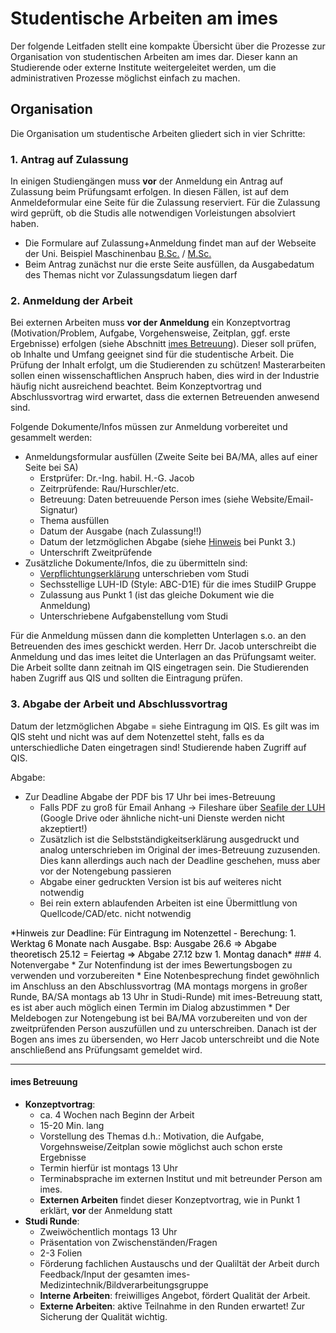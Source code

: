 # Studentische Arbeiten am imes 
Der folgende Leitfaden stellt eine kompakte Übersicht über die Prozesse zur Organisation von studentischen Arbeiten am imes dar. Dieser kann an Studierende oder externe Institute weitergeleitet werden, um die administrativen Prozesse möglichst einfach zu machen. 
## Organisation 

Die Organisation um studentische Arbeiten gliedert sich in vier Schritte: 

### 1. Antrag auf Zulassung
In einigen Studiengängen muss **vor** der Anmeldung ein Antrag auf Zulassung beim Prüfungsamt erfolgen. In diesen Fällen, ist auf dem Anmeldeformular eine Seite für die Zulassung reserviert. Für die Zulassung wird geprüft, ob die Studis alle notwendigen Vorleistungen absolviert haben. 

  * Die Formulare auf Zulassung+Anmeldung findet man auf der Webseite der Uni. Beispiel Maschinenbau [B.Sc.](https://www.uni-hannover.de/de/studium/im-studium/pruefungsinfos-fachberatung/maschinenbau-bsc/formulare/) / [M.Sc.](https://www.uni-hannover.de/de/studium/im-studium/pruefungsinfos-fachberatung/maschinenbau-msc/formulare/)
  * Beim Antrag zunächst nur die erste Seite ausfüllen, da Ausgabedatum des Themas nicht vor Zulassungsdatum liegen darf

### 2. Anmeldung der Arbeit

  Bei externen Arbeiten muss **vor der Anmeldung** ein Konzeptvortrag (Motivation/Problem, Aufgabe, Vorgehensweise, Zeitplan, ggf. erste Ergebnisse) erfolgen (siehe Abschnitt [imes Betreuung](#imes-betreuung)).
Dieser soll prüfen, ob Inhalte und Umfang geeignet sind für die studentische Arbeit.
Die Prüfung der Inhalt erfolgt, um die Studierenden zu schützen!
Masterarbeiten sollen einen wissenschaftlichen Anspruch haben, dies wird in der Industrie häufig nicht ausreichend beachtet. 
Beim Konzeptvortrag und Abschlussvortrag wird erwartet, dass die externen Betreuenden anwesend sind.


Folgende Dokumente/Infos müssen zur Anmeldung vorbereitet und gesammelt werden:

   * Anmeldungsformular ausfüllen (Zweite Seite bei BA/MA, alles auf einer Seite bei SA)
       * Erstprüfer: Dr.-Ing. habil. H.-G. Jacob
       * Zeitrprüfende: Rau/Hurschler/etc.
       * Betreuung: Daten betreuuende Person imes (siehe Website/Email-Signatur)
       * Thema ausfüllen
       * Datum der Ausgabe (nach Zulassung!!)
       * Datum der letzmöglichen Abgabe (siehe [Hinweis](#hinweis) bei Punkt 3.)
       * Unterschrift Zweitprüfende
   * Zusätzliche Dokumente/Infos, die zu übermitteln sind:
       * [Verpflichtungserklärung](Verpflichtungserklaerung_Vorlage.pdf) unterschrieben vom Studi
       * Sechsstellige LUH-ID (Style: ABC-D1E) für die imes StudiIP Gruppe
       * Zulassung aus Punkt 1 (ist das gleiche Dokument wie die Anmeldung)
       * Unterschriebene Aufgabenstellung vom Studi


Für die Anmeldung müssen dann die kompletten Unterlagen s.o. an den Betreuenden des imes geschickt werden. Herr Dr. Jacob unterschreibt die Anmeldung und das imes leitet die Unterlagen an das Prüfungsamt weiter. Die Arbeit sollte dann zeitnah im QIS eingetragen sein. Die Studierenden haben Zugriff aus QIS und sollten die Eintragung prüfen.


### 3. Abgabe der Arbeit und Abschlussvortrag
Datum der letzmöglichen Abgabe = siehe Eintragung im QIS. Es gilt was im QIS steht und nicht was auf dem Notenzettel steht, falls es da unterschiedliche Daten eingetragen sind! Studierende haben Zugriff auf QIS.

Abgabe:

* Zur Deadline Abgabe der PDF bis 17 Uhr bei imes-Betreuung
    - Falls PDF zu groß für Email Anhang -> Fileshare über [Seafile der LUH](https://seafile.cloud.uni-hannover.de/) (Google Drive oder ähnliche nicht-uni Dienste werden nicht akzeptiert!)
  - Zusätzlich ist die Selbstständigkeitserklärung ausgedruckt und analog unterschrieben im Original der imes-Betreuung zuzusenden. Dies kann allerdings auch nach der Deadline geschehen, muss aber vor der Notengebung passieren
  - Abgabe einer gedruckten Version ist bis auf weiteres nicht notwendig
  - Bei rein extern ablaufenden Arbeiten ist eine Übermittlung von Quellcode/CAD/etc. nicht notwendig

<a name="hinweis" style="color:black">
*Hinweis zur Deadline: Für Eintragung im Notenzettel - Berechung: 1. Werktag 6 Monate nach Ausgabe. Bsp: Ausgabe 26.6 => Abgabe theoretisch 25.12 = Feiertag => Abgabe 27.12 bzw 1. Montag danach*
</a>
### 4. Notenvergabe
  * Zur Notenfindung ist der imes Bewertungsbogen zu verwenden und vorzubereiten
  * Eine Notenbesprechung findet gewöhnlich im Anschluss an den Abschlussvortrag (MA montags morgens in großer Runde, BA/SA montags ab 13 Uhr in Studi-Runde) mit imes-Betreuung statt, es ist aber auch möglich einen Termin im Dialog abzustimmen
  * Der Meldebogen zur Notengebung ist bei BA/MA vorzubereiten und von der zweitprüfenden Person auszufüllen und zu unterschreiben. Danach ist der Bogen ans imes zu übersenden, wo Herr Jacob unterschreibt und die Note anschließend ans Prüfungsamt gemeldet wird. 


-------------------------

#### imes Betreuung

  * **Konzeptvortrag**:
  	* ca. 4 Wochen nach Beginn der Arbeit
  	* 15-20 Min. lang
  	* Vorstellung des Themas d.h.: Motivation, die Aufgabe, Vorgehnsweise/Zeitplan sowie möglichst auch schon erste Ergebnisse
  	* Termin hierfür ist montags 13 Uhr 
  	* Terminabsprache im externen Institut und mit betreunder Person am imes. 
  	* **Externen Arbeiten** findet dieser Konzeptvortrag, wie in Punkt 1 erklärt, **vor** der Anmeldung statt
  * **Studi Runde**:
  	* Zweiwöchentlich montags 13 Uhr
  	* Präsentation von Zwischenständen/Fragen
  	* 2-3 Folien
  	* Förderung fachlichen Austauschs und der Qualiltät der Arbeit durch Feedback/Input der gesamten imes-Medizintechnik/Bildverarbeitungsgruppe
  	* **Interne Arbeiten**: freiwilliges Angebot, fördert Qualität der Arbeit. 
  	* **Externe Arbeiten**: aktive Teilnahme in den Runden erwartet! Zur Sicherung der Qualität wichtig. 

